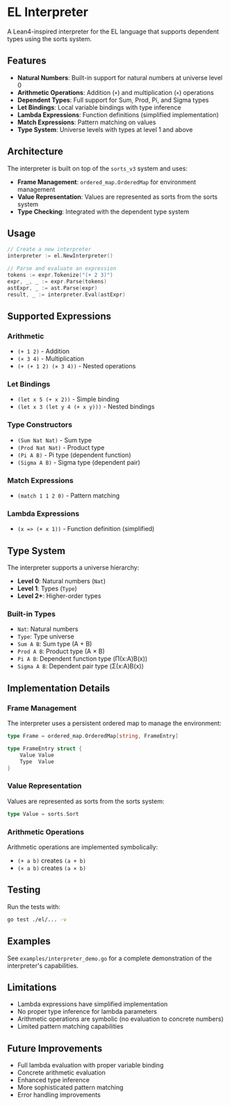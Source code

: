 # EL Interpreter

A Lean4-inspired interpreter for the EL language that supports dependent types using the sorts system.

## Features

- **Natural Numbers**: Built-in support for natural numbers at universe level 0
- **Arithmetic Operations**: Addition (`+`) and multiplication (`×`) operations
- **Dependent Types**: Full support for Sum, Prod, Pi, and Sigma types
- **Let Bindings**: Local variable bindings with type inference
- **Lambda Expressions**: Function definitions (simplified implementation)
- **Match Expressions**: Pattern matching on values
- **Type System**: Universe levels with types at level 1 and above

## Architecture

The interpreter is built on top of the `sorts_v3` system and uses:

- **Frame Management**: `ordered_map.OrderedMap` for environment management
- **Value Representation**: Values are represented as sorts from the sorts system
- **Type Checking**: Integrated with the dependent type system

## Usage

```go
// Create a new interpreter
interpreter := el.NewInterpreter()

// Parse and evaluate an expression
tokens := expr.Tokenize("(+ 2 3)")
expr, _, _ := expr.Parse(tokens)
astExpr, _ := ast.Parse(expr)
result, _ := interpreter.Eval(astExpr)
```

## Supported Expressions

### Arithmetic
- `(+ 1 2)` - Addition
- `(× 3 4)` - Multiplication
- `(+ (+ 1 2) (× 3 4))` - Nested operations

### Let Bindings
- `(let x 5 (+ x 2))` - Simple binding
- `(let x 3 (let y 4 (+ x y)))` - Nested bindings

### Type Constructors
- `(Sum Nat Nat)` - Sum type
- `(Prod Nat Nat)` - Product type
- `(Pi A B)` - Pi type (dependent function)
- `(Sigma A B)` - Sigma type (dependent pair)

### Match Expressions
- `(match 1 1 2 0)` - Pattern matching

### Lambda Expressions
- `(x => (+ x 1))` - Function definition (simplified)

## Type System

The interpreter supports a universe hierarchy:

- **Level 0**: Natural numbers (`Nat`)
- **Level 1**: Types (`Type`)
- **Level 2+**: Higher-order types

### Built-in Types

- `Nat`: Natural numbers
- `Type`: Type universe
- `Sum A B`: Sum type (A + B)
- `Prod A B`: Product type (A × B)
- `Pi A B`: Dependent function type (Π(x:A)B(x))
- `Sigma A B`: Dependent pair type (Σ(x:A)B(x))

## Implementation Details

### Frame Management

The interpreter uses a persistent ordered map to manage the environment:

```go
type Frame = ordered_map.OrderedMap[string, FrameEntry]

type FrameEntry struct {
    Value Value
    Type  Value
}
```

### Value Representation

Values are represented as sorts from the sorts system:

```go
type Value = sorts.Sort
```

### Arithmetic Operations

Arithmetic operations are implemented symbolically:

- `(+ a b)` creates `(a + b)`
- `(× a b)` creates `(a × b)`

## Testing

Run the tests with:

```bash
go test ./el/... -v
```

## Examples

See `examples/interpreter_demo.go` for a complete demonstration of the interpreter's capabilities.

## Limitations

- Lambda expressions have simplified implementation
- No proper type inference for lambda parameters
- Arithmetic operations are symbolic (no evaluation to concrete numbers)
- Limited pattern matching capabilities

## Future Improvements

- Full lambda evaluation with proper variable binding
- Concrete arithmetic evaluation
- Enhanced type inference
- More sophisticated pattern matching
- Error handling improvements
